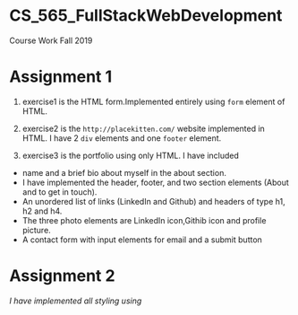 # CS_565_FullStackWebDevelopment
Course Work
Fall 2019

# Assignment 1

1. exercise1 is the HTML form.Implemented  entirely using `form` element of HTML.

2. exercise2 is the `http://placekitten.com/` website implemented in HTML. I have 2 `div` elements and one `footer` element.

3. exercise3 is the portfolio using only HTML. 
I have included 
- name and a brief bio about myself in the about section. 
- I have implemented the header, footer, and two section elements (About and to get in touch). 
- An unordered list of links (LinkedIn and Github) and headers of type h1, h2 and h4.
- The three photo elements are LinkedIn icon,Githib icon and profile picture.
- A contact form with input elements for email and a submit button

# Assignment 2

*I have implemented all styling using <style> tags within the HTML file.*

1. exercise1 is the HTML form with CSS styling. I have
- Centered the form in the middle of the webpage
- Used the linear gradient mentioned
- Whenever a button is hovered over it changes the color to green from navyblue.

2. exercise2 is the placekitten website. I have inspected the website and done the CSS styling. I have implemented the same colour and 
fonts used in the website. I have used 2 `div` elements, in the first `div` element we have the heading,text and one image and in the second '`div` element we have only the images.

3. exercise3 is the portfolio. I have used CSS flexbox to style this page. We have one main box which is the flexbox and two items called left box and right box. The left box conatins the profile picture. I decided crop the profile picture to fit in the circle. Also, I ended up using a different picture than what I used in the first assignment.
In the right box, I have added my name, information about myself, contact form and LinkedIn and Github links.


# Assignment 3

*I have implemented styling using <style> tags within the HTML file*

1. exercise1 is the HTML form which is implemeted and styled completely using Boostrap. I have kept each input field within a div element. Submit button is the primary button and Reset button is the secondary button.

2. exercise2 is implemented using Boostrap grid. I have used col-*number_of_cells* to specify the number of cells in the 12 column grid that the item will take up even on resizing the page from page xs upwards.

3. exercise3 is **Layout 1** implemented using **CSS FlexBox**

4. exercise4 is **Layout 2**   implemeted using **Bootstrap grid**

5. exercise5 is **Layout 3** implemented using **position:relative, float and inline-block**

6. exercise6 is **Layout 4** implemented using **CSS Grid**

7. exercise7 is **Layout 5** implemented using **CSS Grid**

8. exercise8 is **Layout 6** implemented using **Bootstrap Grid** and works on form resizing.

# Assignment 4 
 
 **All javascript code was implemented within <script> element in the HTML file**
 
 1. exercise1 prints `FizzBuzz` on numbers divisble by 3 and 5, prints `Fizz` on numbers divisble by 3 and prints `Buzz` on numbers divisible by 5. All the other numbers from 1 to 100 are printed as it is in the console. 
 
 2. exercise2 reverses the number and prints it in the console. I take the modulo of the number by 10 and then divide the number by 10. The module operation gives me the last number and the divide operation removes the last number. Do this until number becomes 10. On each iteration multiple 10 by the existing result and add the remainder.
  
 3. exercise3 is the Bootstrap form. I added the javascript code to print the form input field contents on console on *Submit* action and reset the form input fields on *Reset* action.
 
 4. exercise4  prints the page dimensions *Width* and *Height* on page resize. 
 
 5. exercise5 is the button to change the color of the webpage. I have placed the button in the center of the page and the button changes color when hovered over it. On each click of the button the background of the page is changed to a randomly generated color (HexCode)

# Assignment 5

Files:
- index.html : This file has the bootstrap form
- app.js : This file has the express node creation and the post method which displays the form content on the webpage.
- package.json
- package-lock.json
- .gitignore

1. Download the project
2. Go to the project directory `cd assignment#5` 
3. On running `node app.js` in the command prompt, the server is started and is listening on port 8080. 
   
   `http://localhost:8080/` displays the form. After filling out the contents if we press `submit`, the contents of the form is displayed on `http://localhost:8080/submit`

# Assignment 6

## AngularTutorial

1. Download the project
2. Change the project directory `assignment#6` to `assignment6` since webpack does not support `#`
3. Run `npm install -g @angular/cli@latest` to install angular on the system in the command prompt. 
4. Go into the project directory: ` cd AngularTutorial` in the command prompt. 
5. Run `npm update` to install all project dependencies in the command prompt. 
6. Run `ng serve` in the command prompt to start the dev server. Navigate to `http://localhost:4200/`. The app will automatically reload if you change any of the source files.

**Modified Files** <br />
AngularTutorial/src/index.html <br />
AngularTutorial/src/main.ts <br />
AngularTutorial/src/app/app.component.ts <br />
AngularTutorial/src/app/app.module.ts <br />


## React Tutorial
1. Download the project
2. Run `npm update` to download the project dependencies in the command prompt. 
3. Go into the project folder : `cd react_tutorial/my-app`
4. Run `npm start` in the command prompt. This launches the web browser on `http://localhost:3000`

**Modified Files** <br />
react_tutorial\my-app\src\index.js<br />
react_tutorial\my-app\src\index.css

I have commented out lines as we progressed through the tutorial rather than deleting it. 
